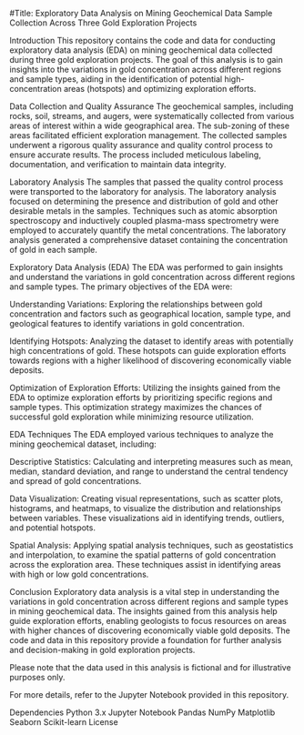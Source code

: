 
#Title: Exploratory Data Analysis on Mining Geochemical Data Sample Collection Across Three Gold Exploration Projects

Introduction
This repository contains the code and data for conducting exploratory data analysis (EDA) on mining geochemical data collected during three gold exploration projects. The goal of this analysis is to gain insights into the variations in gold concentration across different regions and sample types, aiding in the identification of potential high-concentration areas (hotspots) and optimizing exploration efforts.

Data Collection and Quality Assurance
The geochemical samples, including rocks, soil, streams, and augers, were systematically collected from various areas of interest within a wide geographical area. The sub-zoning of these areas facilitated efficient exploration management. The collected samples underwent a rigorous quality assurance and quality control process to ensure accurate results. The process included meticulous labeling, documentation, and verification to maintain data integrity.

Laboratory Analysis
The samples that passed the quality control process were transported to the laboratory for analysis. The laboratory analysis focused on determining the presence and distribution of gold and other desirable metals in the samples. Techniques such as atomic absorption spectroscopy and inductively coupled plasma-mass spectrometry were employed to accurately quantify the metal concentrations. The laboratory analysis generated a comprehensive dataset containing the concentration of gold in each sample.

Exploratory Data Analysis (EDA)
The EDA was performed to gain insights and understand the variations in gold concentration across different regions and sample types. The primary objectives of the EDA were:

Understanding Variations: Exploring the relationships between gold concentration and factors such as geographical location, sample type, and geological features to identify variations in gold concentration.

Identifying Hotspots: Analyzing the dataset to identify areas with potentially high concentrations of gold. These hotspots can guide exploration efforts towards regions with a higher likelihood of discovering economically viable deposits.

Optimization of Exploration Efforts: Utilizing the insights gained from the EDA to optimize exploration efforts by prioritizing specific regions and sample types. This optimization strategy maximizes the chances of successful gold exploration while minimizing resource utilization.

EDA Techniques
The EDA employed various techniques to analyze the mining geochemical dataset, including:

Descriptive Statistics: Calculating and interpreting measures such as mean, median, standard deviation, and range to understand the central tendency and spread of gold concentrations.

Data Visualization: Creating visual representations, such as scatter plots, histograms, and heatmaps, to visualize the distribution and relationships between variables. These visualizations aid in identifying trends, outliers, and potential hotspots.

Spatial Analysis: Applying spatial analysis techniques, such as geostatistics and interpolation, to examine the spatial patterns of gold concentration across the exploration area. These techniques assist in identifying areas with high or low gold concentrations.

Conclusion
Exploratory data analysis is a vital step in understanding the variations in gold concentration across different regions and sample types in mining geochemical data. The insights gained from this analysis help guide exploration efforts, enabling geologists to focus resources on areas with higher chances of discovering economically viable gold deposits. The code and data in this repository provide a foundation for further analysis and decision-making in gold exploration projects.

Please note that the data used in this analysis is fictional and for illustrative purposes only.

For more details, refer to the Jupyter Notebook provided in this repository.

Dependencies
Python 3.x
Jupyter Notebook
Pandas
NumPy
Matplotlib
Seaborn
Scikit-learn
License
